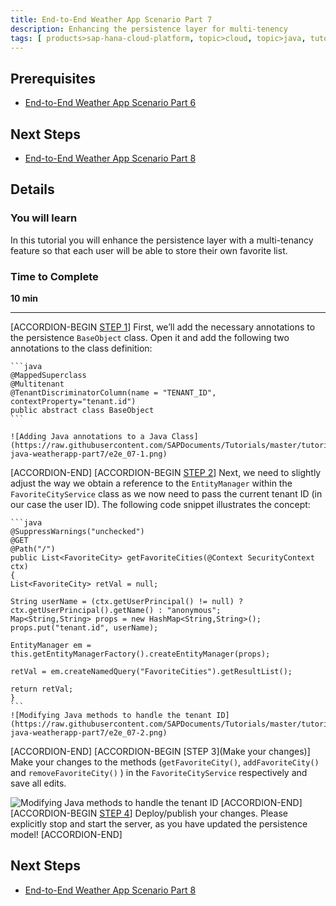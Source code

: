 ```yaml
---
title: End-to-End Weather App Scenario Part 7
description: Enhancing the persistence layer for multi-tenency
tags: [ products>sap-hana-cloud-platform, topic>cloud, topic>java, tutorial>intermediate]
---
```


## Prerequisites  
 - [End-to-End Weather App Scenario Part 6](http://go.sap.com/developer/tutorials/hcp-java-weatherapp-part6.html)

## Next Steps
 - [End-to-End Weather App Scenario Part 8](http://go.sap.com/developer/tutorials/hcp-java-weatherapp-part8.html)

## Details
### You will learn  
In this tutorial you will enhance the persistence layer with a multi-tenancy feature so that each user will be able to store their own favorite list.

### Time to Complete
**10 min**

---
[ACCORDION-BEGIN [STEP 1](java)]
First, we’ll add the necessary annotations to the persistence `BaseObject` class. Open it and add the following two annotations to the class definition:

    ```java
    @MappedSuperclass
    @Multitenant
    @TenantDiscriminatorColumn(name = "TENANT_ID", contextProperty="tenant.id")
    public abstract class BaseObject
    ```

    ![Adding Java annotations to a Java Class](https://raw.githubusercontent.com/SAPDocuments/Tutorials/master/tutorials/hcp-java-weatherapp-part7/e2e_07-1.png)
[ACCORDION-END] 
[ACCORDION-BEGIN [STEP 2](Next)]
Next, we need to slightly adjust the way we obtain a reference to the `EntityManager` within the `FavoriteCityService` class as we now need to pass the current tenant ID (in our case the user ID). The following code snippet illustrates the concept:

    ```java
    @SuppressWarnings("unchecked")
    @GET
    @Path("/")
    public List<FavoriteCity> getFavoriteCities(@Context SecurityContext ctx)
    {
    List<FavoriteCity> retVal = null;

    String userName = (ctx.getUserPrincipal() != null) ? ctx.getUserPrincipal().getName() : "anonymous";
    Map<String,String> props = new HashMap<String,String>();
    props.put("tenant.id", userName);

    EntityManager em = this.getEntityManagerFactory().createEntityManager(props);

    retVal = em.createNamedQuery("FavoriteCities").getResultList();

    return retVal;
    }
    ```
    ![Modifying Java methods to handle the tenant ID](https://raw.githubusercontent.com/SAPDocuments/Tutorials/master/tutorials/hcp-java-weatherapp-part7/e2e_07-2.png)
[ACCORDION-END] 
[ACCORDION-BEGIN [STEP 3](Make your changes)]
Make your changes to the methods (`getFavoriteCity()`, `addFavoriteCity()` and `removeFavoriteCity()` ) in the `FavoriteCityService` respectively and save all edits.

![Modifying Java methods to handle the tenant ID](https://raw.githubusercontent.com/SAPDocuments/Tutorials/master/tutorials/hcp-java-weatherapp-part7/e2e_07-3.png)
[ACCORDION-END] 
[ACCORDION-BEGIN [STEP 4](Deploy)]
Deploy/publish your changes. Please explicitly stop and start the server, as you have updated the persistence model!
[ACCORDION-END] 


## Next Steps
 - [End-to-End Weather App Scenario Part 8](http://go.sap.com/developer/tutorials/hcp-java-weatherapp-part8.html)
